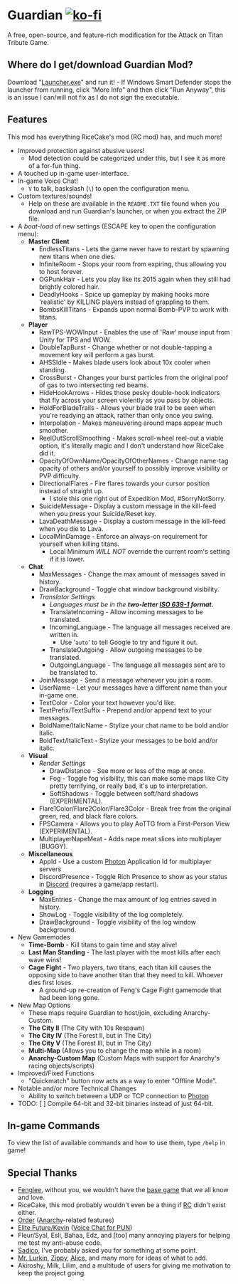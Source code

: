 # Guardian [![ko-fi](https://ko-fi.com/img/githubbutton_sm.svg)](https://ko-fi.com/T6T33LM92)
A free, open-source, and feature-rich modification for the Attack on Titan Tribute Game.

## Where do I get/download Guardian Mod?
Download "[Launcher.exe](https://alerithe.github.io/guardian/Launcher.exe)" and run it!
    - If Windows Smart Defender stops the launcher from running, click "More Info" and then click "Run Anyway", this is an issue I can/will not fix as I do not sign the executable.

## Features
This mod has everything RiceCake's mod (RC mod) has, and much more!

- Improved protection against abusive users!
    - Mod detection could be categorized under this, but I see it as more of a for-fun thing.
- A touched up in-game user-interface.
- In-game Voice Chat!
    - `V` to talk, baskslash (`\`) to open the configuration menu.
- Custom textures/sounds!
    - Help on these are available in the `README.TXT` file found when you download and run Guardian's launcher, or when you extract the ZIP file.
- A *boat-load* of new settings (ESCAPE key to open the configuration menu):
    - **Master Client**
        - EndlessTitans - Lets the game never have to restart by spawning new titans when one dies.
        - InfiniteRoom - Stops your room from expiring, thus allowing you to host forever.
        - OGPunkHair - Lets you play like its 2015 again when they still had brightly colored hair.
        - DeadlyHooks - Spice up gameplay by making hooks more 'realistic' by KILLING players instead of grappling to them.
        - BombsKillTitans - Expands upon normal Bomb-PVP to work with titans.
    - **Player**
        - RawTPS-WOWInput - Enables the use of 'Raw' mouse input from Unity for TPS and WOW.
        - DoubleTapBurst - Change whether or not double-tapping a movement key will perform a gas burst.
        - AHSSIdle - Makes blade users look about 10x cooler when standing.
        - CrossBurst - Changes your burst particles from the original poof of gas to two intersecting red beams.
        - HideHookArrows - Hides those pesky double-hook indicators that fly across your screen violently as you pass by objects.
        - HoldForBladeTrails - Allows your blade trail to be seen when you're readying an attack, rather than only once you swing.
        - Interpolation - Makes maneuvering around maps appear much smoother.
        - ReelOutScrollSmoothing - Makes scroll-wheel reel-out a viable option, it's literally magic and I don't understand how RiceCake did it.
        - OpacityOfOwnName/OpacityOfOtherNames - Change name-tag opacity of others and/or yourself to possibly improve visibility or PVP difficulty.
        - DirectionalFlares - Fire flares towards your cursor position instead of straight up.
            - I stole this one right out of Expedition Mod, #SorryNotSorry.
        - SuicideMessage - Display a custom message in the kill-feed when you press your Suicide/Reset key.
        - LavaDeathMessage - Display a custom message in the kill-feed when you die to Lava.
        - LocalMinDamage - Enforce an always-on requirement for yourself when killing titans.
            - Local Minimum *WILL NOT* override the current room's setting if it is lower.
    - **Chat**
        - MaxMessages - Change the max amount of messages saved in history.
        - DrawBackground - Toggle chat window background visibility.
        - *Translator Settings*
            - *Languages must be in the **two-letter [ISO 639-1](https://en.wikipedia.org/wiki/List_of_ISO_639-1_codes) format.***
            - TranslateIncoming - Allow incoming messages to be translated.
            - IncomingLanguage - The language all messages received are written in.
                - Use '`auto`' to tell Google to try and figure it out.
            - TranslateOutgoing - Allow outgoing messages to be translated.
            - OutgoingLanguage - The language all messages sent are to be translated to.
        - JoinMessage - Send a message whenever you join a room.
        - UserName - Let your messages have a different name than your in-game one.
        - TextColor - Color your text however you'd like.
        - TextPrefix/TextSuffix - Prepend and/or append text to your messages.
        - BoldName/ItalicName - Stylize your chat name to be bold and/or italic.
        - BoldText/ItalicText - Stylize your messages to be bold and/or italic.
    - **Visual**
        - *Render Settings*
            - DrawDistance - See more or less of the map at once.
            - Fog - Toggle fog visibility, this can make some maps like City pretty terrifying, or really bad, it's up to interpretation.
            - SoftShadows - Toggle between soft/hard shadows (EXPERIMENTAL).
        - Flare1Color/Flare2Color/Flare3Color - Break free from the original green, red, and black flare colors.
        - FPSCamera - Allows you to play AoTTG from a First-Person View (EXPERIMENTAL).
        - MultiplayerNapeMeat - Adds nape meat slices into multiplayer (BUGGY).
    - **Miscellaneous**
        - AppId - Use a custom [Photon](https://photonengine.com/) Application Id for multiplayer servers
        - DiscordPresence - Toggle Rich Presence to show as your status in [Discord](https://discord.com/) (requires a game/app restart).
    - **Logging**
        - MaxEntries - Change the max amount of log entries saved in history.
        - ShowLog - Toggle visibility of the log completely.
        - DrawBackground - Toggle visibility of the log window background.
- New Gamemodes
    - **Time-Bomb** - Kill titans to gain time and stay alive!
    - **Last Man Standing** - The last player with the most kills after each wave wins!
    - **Cage Fight** - Two players, two titans, each titan kill causes the opposing side to have another titan that they need to kill. Whoever dies first loses.
        - A ground-up re-creation of Feng's Cage Fight gamemode that had been long gone.
- New Map Options
    - These maps require Guardian to host/join, excluding Anarchy-Custom.
    - **The City II** (The City with 10s Respawn)
    - **The City IV** (The Forest II, but in The City)
    - **The City V** (The Forest III, but in The City)
    - **Multi-Map** (Allows you to change the map while in a room)
    - **Anarchy-Custom Map** (Custom Maps with support for Anarchy's racing objects/scripts)
- Improved/Fixed Functions
    - "Quickmatch" button now acts as a way to enter "Offline Mode".
- Notable and/or more Technical Changes
    - Ability to switch between a UDP or TCP connection to [Photon](https://photonengine.com/)
- TODO:
    [ ] Compile 64-bit and 32-bit binaries instead of just 64-bit.

## In-game Commands
To view the list of available commands and how to use them, type `/help` in game!

## Special Thanks
- [Fenglee](http://fenglee.com/), without you, we wouldn't have the [base game](http://fenglee.com/game/aog/) that we all know and love.
- RiceCake, this mod probably wouldn't even be a thing if [RC](https://aotrc.weebly.com/) didn't exist either.
- [Order](https://github.com/aelariane/) ([Anarchy](https://github.com/aelariane/Anarchy)-related features)
- [Elite Future/Kevin](https://github.com/kkim6109/) ([Voice Chat for PUN](https://github.com/kkim6109/Mic-Integration-Old-Photon-))
- Fleur/Syal, Esli, Bahaa, Edz, and \[too\] many annoying players for helping me test my anti-abuse code.
- [Sadico](https://github.com/Mi-Sad/), I've probably asked you for something at some point.
- [Mr. Lurkin](https://github.com/MrLurkin/), [Zippy](https://github.com/ZippyStew45), [Alice](https://github.com/ExiMichi/), and many more for ideas of what to add.
- Akiroshy, Milk, Lilim, and a multitude of users for giving me motivation to keep the project going.